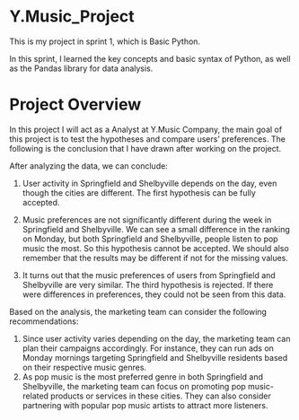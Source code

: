 # Y.Music_Project

This is my project in sprint 1, which is Basic Python.

In this sprint, I learned the key concepts and basic syntax of Python, as well as the Pandas library for data analysis.

# Project Overview

In this project I will act as a Analyst at Y.Music Company, the main goal of this project is to test the hypotheses and compare users’ preferences. The following is the conclusion that I have drawn after working on the project.

After analyzing the data, we can conclude:
1. User activity in Springfield and Shelbyville depends on the day, even though the cities are different.
    The first hypothesis can be fully accepted.
    
2. Music preferences are not significantly different during the week in Springfield and Shelbyville. We can see a small difference in the ranking on Monday, but both Springfield and Shelbyville, people listen to pop music the most.
    So this hypothesis cannot be accepted. We should also remember that the results may be different if not for the missing values.

3. It turns out that the music preferences of users from Springfield and Shelbyville are very similar.
    The third hypothesis is rejected. If there were differences in preferences, they could not be seen from this data.

Based on the analysis, the marketing team can consider the following recommendations:
1. Since user activity varies depending on the day, the marketing team can plan their campaigns accordingly. For instance, they can run ads on Monday mornings targeting Springfield and Shelbyville residents based on their respective music genres.
2. As pop music is the most preferred genre in both Springfield and Shelbyville, the marketing team can focus on promoting pop music-related products or services in these cities. They can also consider partnering with popular pop music artists to attract more listeners.
